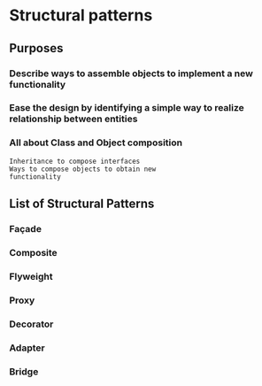 # Structural patterns
## Purposes
### Describe ways to assemble objects to implement a new functionality
### Ease the design by identifying a simple way to realize relationship between entities
### All about Class and Object composition
```
Inheritance to compose interfaces
Ways to compose objects to obtain new
functionality
```
## List of Structural Patterns
### Façade
### Composite
### Flyweight
### Proxy
### Decorator
### Adapter
### Bridge
